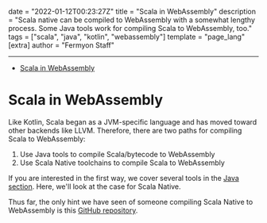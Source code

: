 date = "2022-01-12T00:23:27Z"
title = "Scala in WebAssembly"
description = "Scala native can be compiled to WebAssembly with a somewhat lengthy process. Some Java tools work for compiling Scala to WebAssembly, too."
tags = ["scala", "java", "kotlin", "webassembly"]
template = "page_lang"
[extra]
author = "Fermyon Staff"

---

- [Scala in WebAssembly](#scala-in-webassembly)

# Scala in WebAssembly

Like Kotlin, Scala began as a JVM-specific language and has moved toward other backends like LLVM.
Therefore, there are two paths for compiling Scala to WebAssembly:

1. Use Java tools to compile Scala/bytecode to WebAssembly
2. Use Scala Native toolchains to compile Scala to WebAssembly

If you are interested in the first way, we cover several tools in the [Java section](/wasm-languages/java).
Here, we'll look at the case for Scala Native.

Thus far, the only hint we have seen of someone compiling Scala Native to WebAssembly is this [GitHub repository](https://github.com/shadaj/scala-native-wasm).
